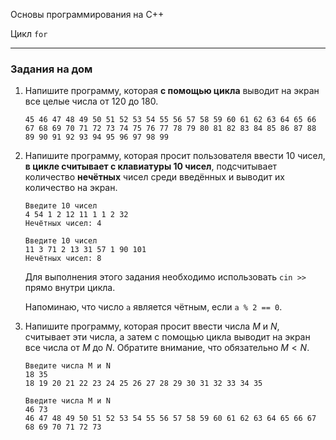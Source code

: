 ﻿Основы программирования на C++

Цикл `for`

---

### Задания на дом



1. Напишите программу, которая **с помощью цикла** выводит на экран все целые числа от 120 до 180.

   ```
   45 46 47 48 49 50 51 52 53 54 55 56 57 58 59 60 61 62 63 64 65 66 67 68 69 70 71 72 73 74 75 76 77 78 79 80 81 82 83 84 85 86 87 88 89 90 91 92 93 94 95 96 97 98 99
   ```

   

2. Напишите программу, которая просит пользователя ввести 10 чисел, **в цикле считывает с клавиатуры 10 чисел**, подсчитывает количество **нечётных** чисел среди введённых и выводит их количество на экран.

   ```
   Введите 10 чисел
   4 54 1 2 12 11 1 1 2 32
   Нечётных чисел: 4
   ```

   ```
   Введите 10 чисел
   11 3 71 2 13 31 57 1 90 101
   Нечётных чисел: 8
   ```

   Для выполнения этого задания необходимо использовать `cin >>` прямо внутри цикла.

   Напоминаю, что число `a` является чётным, если `a % 2 == 0`.

   

3. Напишите программу, которая просит ввести числа $M$ и $N$, считывает эти числа, а затем с помощью цикла выводит на экран все числа от $M$ до $N$. Обратите внимание, что обязательно $M<N$.

   ```
   Введите числа M и N
   18 35
   18 19 20 21 22 23 24 25 26 27 28 29 30 31 32 33 34 35
   ```

   ```
   Введите числа M и N
   46 73
   46 47 48 49 50 51 52 53 54 55 56 57 58 59 60 61 62 63 64 65 66 67 68 69 70 71 72 73
   ```

   

   

